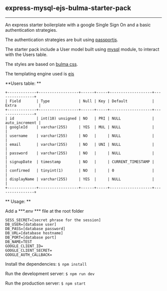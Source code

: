 express-mysql-ejs-bulma-starter-pack
---------------------------------------
---------------------------------------
An express starter boilerplate with a google Single Sign On and a basic authentication strategies.

The authentication strategies are buit using [passportjs](http://passportjs.org/docs).

The starter pack include a User model built using [mysql](https://github.com/mysqljs/mysql) module, to interact with the Users table.

The styles are based on [bulma css](http://bulma.io/documentation/overview/start/).

The templating engine used is [ejs](http://ejs.co/)

**Users table: **
```
+-------------+------------------+------+-----+-------------------+----------------+
| Field       | Type             | Null | Key | Default           | Extra          |
+-------------+------------------+------+-----+-------------------+----------------+
| id          | int(10) unsigned | NO   | PRI | NULL              | auto_increment |
| googleId    | varchar(255)     | YES  | MUL | NULL              |                |
| username    | varchar(255)     | NO   |     | NULL              |                |
| email       | varchar(255)     | NO   | UNI | NULL              |                |
| password    | varchar(255)     | NO   |     | NULL              |                |
| signupDate  | timestamp        | NO   |     | CURRENT_TIMESTAMP |                |
| confirmed   | tinyint(1)       | NO   |     | 0                 |                |
| displayName | varchar(255)     | YES  |     | NULL              |                |
+-------------+------------------+------+-----+-------------------+----------------+
```

** Usage: **

Add a ***.env *** file at the root folder
```
SESS_SECRET=[secret phrase for the session]
DB_USER=[database user]
DB_PASS=[database password]
DB_URL=[database hostname]
DB_PORT=[database port]
DB_NAME=TEST
GOOGLE_CLIENT_ID=
GOOGLE_CLIENT_SECRET=
GOOGLE_AUTH_CALLBACK=
```
Install the dependencies: `$ npm install`

Run the development server: `$ npm run dev`

Run the production server: `$ npm start`
